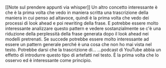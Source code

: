 [[Note sul prendere appunti via whisper]]
Un altro concetto interessante è che è la prima volta che vedo in maniera scritta una trascrizione della maniera in cui penso ad altavoce, quindi è la prima volta che vedo dei processi di look ahead e poi rewriting della frase. E potrebbe essere molto interessante analizzare questo pattern e vedere sostanzialmente se c'è una riduzione della perplessità della frase generata dopo il look ahead nei modelli pretrenati. Se succede potrebbe essere molto interessante ad essere un pattern generale perché è una cosa che non ho mai vista nel testo. Potrebbe darsi che la trascrizione di... ...podcast di YouTube abbia un effetto di introdurre questo tipo di artefatti nel testo. È la prima volta che lo osservo ed è interessante come principio. 